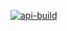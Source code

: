 [![api-build](https://github.com/danielgarsden/gh-actions/actions/workflows/api-build.yml/badge.svg)](https://github.com/danielgarsden/gh-actions/actions/workflows/api-build.yml)